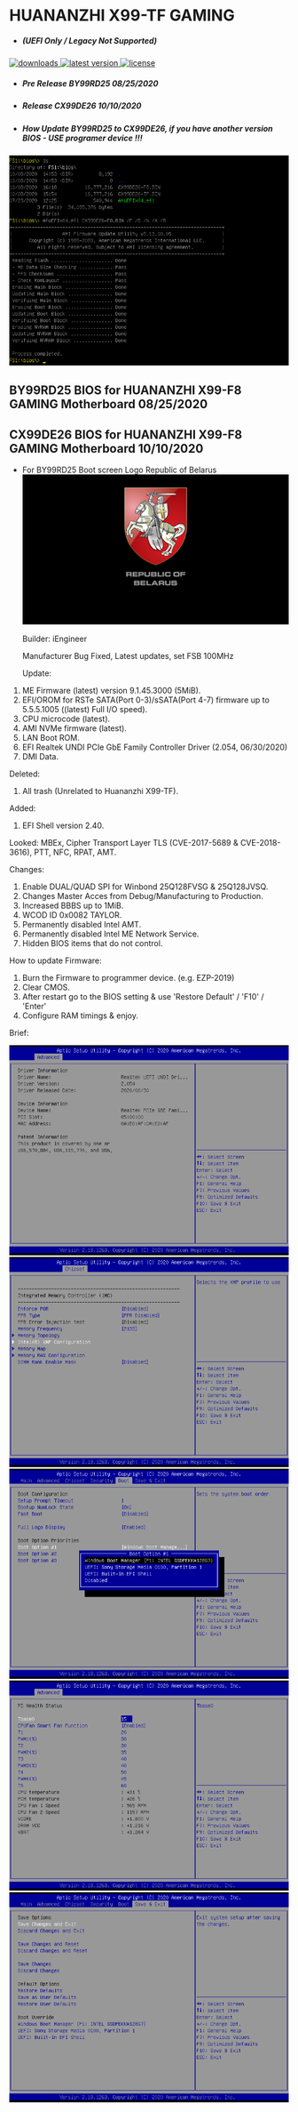 # HUANANZHI X99-TF GAMING
* ##### (UEFI Only / Legacy Not Supported)

<div align="left">
    <a href="https://github.com/BIOS-iEngineer/HUANANZHI-X99-TF/releases">
        <img src="https://img.shields.io/github/downloads/BIOS-iEngineer/HUANANZHI-X99-TF/total.svg?color=silver&style=for-the-badge&logo=appveyor" alt="downloads"/>
    </a>
    <a href="https://github.com/BIOS-iEngineer/HUANANZHI-X99-TF/releases/latest">
        <img src="https://img.shields.io/github/release/BIOS-iEngineer/HUANANZHI-X99-TF.svg?color=silver&style=for-the-badge&logo=appveyor" alt="latest version"/>
    </a>
    <a href="https://github.com/BIOS-iEngineer/HUANANZHI-X99-TF/blob/master/License">
        <img src="https://img.shields.io/github/license/BIOS-iEngineer/HUANANZHI-X99-TF.svg?style=for-the-badge&logo=appveyor" alt="license"/>
    </a>
</div>

* ##### Pre Release BY99RD25 08/25/2020
* ##### Release CX99DE26 10/10/2020

* ##### How Update BY99RD25 to CX99DE26, if you have another version BIOS - USE programer device !!!
![How Update BY99RD25 to CX99DE26](CX99DE26.png)

## BY99RD25 BIOS for HUANANZHI X99-F8 GAMING Motherboard 08/25/2020
## CX99DE26 BIOS for HUANANZHI X99-F8 GAMING Motherboard 10/10/2020

* For BY99RD25 Boot screen Logo Republic of Belarus
![Republic of Belarus](REPUBLIC-OF-BELARUS.png)

  Builder: iEngineer

  Manufacturer Bug Fixed, Latest updates, set FSB 100MHz

  Update:
1) ME Firmware (latest) version 9.1.45.3000 (5MiB).
2) EFI/OROM for RSTe SATA(Port 0-3)/sSATA(Port 4-7) firmware up to 5.5.5.1005 ((latest) Full I/O speed).
3) CPU microcode (latest).
4) AMI NVMe firmware (latest).
5) LAN Boot ROM.
6) EFI Realtek UNDI PCIe GbE Family Controller Driver (2.054, 06/30/2020)
7) DMI Data.

  Deleted:
1) All trash (Unrelated to Huananzhi X99-TF).

  Added:
1) EFI Shell version 2.40.

  Looked:
MBEx, Cipher Transport Layer TLS (CVE-2017-5689 & CVE-2018-3616), PTT, NFC, RPAT, AMT.

  Changes:
1) Enable DUAL/QUAD SPI for Winbond 25Q128FVSG & 25Q128JVSQ.
2) Changes Master Acces from Debug/Manufacturing to Production.
3) Increased BBBS up to 1MiB.
4) WCOD ID 0x0082 TAYLOR.
5) Permanently disabled Intel AMT.
6) Permanently disabled Intel ME Network Service.
7) Hidden BIOS items that do not control.

  How to update Firmware:
1) Burn the Firmware to programmer device. (e.g. EZP-2019)
2) Clear CMOS.
3) After restart go to the BIOS setting & use 'Restore Default' / 'F10' / 'Enter'
4) Configure RAM timings & enjoy.

Brief:

![Realtek UIEFI UNDI Driver](UNDI.png)
![Intel XMP Configuration](MEMORY.png)
![Boot option](BOOT.png)
![PC Health Status](PM.png)
![Save & Exit](SAVE.png)

